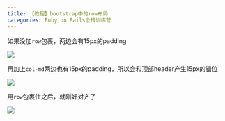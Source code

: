 ```yaml
---
title: 【教程】bootstrap中的row布局
categories: Ruby on Rails全栈训练营
---
```


如果没加`row`包裹，两边会有15px的padding

![][image-1]

再加上`col-md`两边也有15px的padding，所以会和顶部header产生15px的错位

![][image-2]

用`row`包裹住之后，就刚好对齐了

![][image-3]

[image-1]:	http://oggx6lf7f.bkt.clouddn.com/tc7bi.png
[image-2]:	http://oggx6lf7f.bkt.clouddn.com/lkthv.png
[image-3]:	http://oggx6lf7f.bkt.clouddn.com/lmxqm.png
